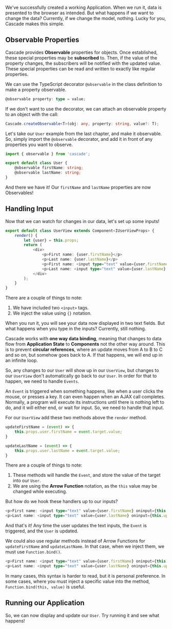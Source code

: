 We've successfully created a working Application.  When we run it, data is presented to the browser as intended.  But what happens if we want to change the data?  Currently, if we change the model, nothing.  Lucky for you, Cascade makes this simple.

## Observable Properties

Cascade provides **Observable** properties for objects.  Once established, these special properties may be **subscribed** to.  Then, if the value of the property changes, the subscribers will be notified with the updated value.  These special properties can be read and written to exactly like regular properties.

We can use the TypeScript decorator `@observable` in the class definition to make a property observable.

```` Typescript
@observable property: type = value;
````
If we don't want to use the decorator, we can attach an observable property to an object with the call:

```` Typescript
Cascade.createObservable<T>(obj: any, property: string, value?: T);
````

Let's take our `User` example from the last chapter, and make it observable.  So, simply import the `@observable` decorator, and add it in front of any properties you want to observe.

```` TypeScript
import { observable } from 'cascade';

export default class User {
    @observable firstName: string;
    @observable lastName: string;
}
````

And there we have it!  Our `firstName` and `lastName` properties are now Observables!

## Handling Input

Now that we can watch for changes in our data, let's set up some inputs!  

```` TypeScript
export default class UserView extends Component<IUserViewProps> {
    render() {
        let {user} = this.props;
        return (
            <div>
                <p>First name: {user.firstName}</p>
                <p>Last name: {user.lastName}</p>
                <p>First name: <input type="text" value={user.firstName} /></p>
                <p>Last name: <input type="text" value={user.lastName} /></p>
            </div>
        );
    }
}
````

There are a couple of things to note:

1. We have included two `<input>` tags.
2. We inject the value using `{}` notation.

When you run it, you will see your data now displayed in two text fields.  But what happens when you type in the inputs?  Currently, still nothing.

Cascade works with **one way data binding**, meaning that changes to data flow from **Application State** to **Components** not the other way around.  This is to prevent **circular references**, where an update moves from A to B to C and so on, but somehow goes back to A.  If that happens, we will end up in an infinite loop.

So, any changes to our `User` will show up in our `UserView`, but changes to our `UserView` don't automatically go back to our `User`.  In order for that to happen, we need to handle `Events`.

An `Event` is triggered when something happens, like when a user clicks the mouse, or presses a key.  It can even happen when an AJAX call completes.  Normally, a program will execute its instructions until there is nothing left to do, and it will either end, or wait for input.  So, we need to handle that input.

For our `UserView` add these two methods above the `render` method.

```` TypeScript
updateFirstName = (event) => {
    this.props.user.firstName = event.target.value;
}

updateLastName = (event) => {
    this.props.user.lastName = event.target.value;
}
````

There are a couple of things to note:

1. These methods will handle the `Event`, and store the value of the target into our `User`.
2. We are using the **Arrow Function** notation, as the `this` value may be changed while executing.

But how do we hook these handlers up to our inputs?

```` TypeScript
<p>First name: <input type="text" value={user.firstName} oninput={this.updateFirstName} /></p>
<p>Last name: <input type="text" value={user.lastName} oninput={this.updateLastName} /></p>
````

And that's it!  Any time the user updates the text inputs, the `Event` is triggered, and the `User` is updated.

We could also use regular methods instead of Arrow Functions for `updateFirstName` and `updateLastName`.  In that case, when we inject them, we must use `Function.bind()`.

```` TypeScript
<p>First name: <input type="text" value={user.firstName} oninput={this.updateFirstName.bind(this)} /></p>
<p>Last name: <input type="text" value={user.lastName} oninput={this.updateLastName.bind(this)} /></p>
````

In many cases, this syntax is harder to read, but it is personal preference.  In some cases, where you must inject a specific value into the method, `Function.bind(this, value)` is useful.

## Running our Application

So, we can now display and update our `User`.  Try running it and see what happens!
